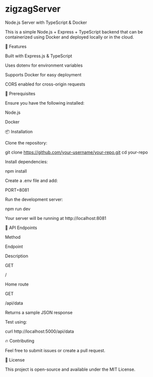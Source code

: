 # zigzagServer

Node.js Server with TypeScript & Docker

This is a simple Node.js + Express + TypeScript backend that can be containerized using Docker and deployed locally or in the cloud.

🚀 Features

Built with Express.js & TypeScript

Uses dotenv for environment variables

Supports Docker for easy deployment

CORS enabled for cross-origin requests

📌 Prerequisites

Ensure you have the following installed:

Node.js

Docker

📦 Installation

Clone the repository:

git clone https://github.com/your-username/your-repo.git
cd your-repo

Install dependencies:

npm install

Create a .env file and add:

PORT=8081

Run the development server:

npm run dev

Your server will be running at http://localhost:8081

📡 API Endpoints

Method

Endpoint

Description

GET

/

Home route

GET

/api/data

Returns a sample JSON response

Test using:

curl http://localhost:5000/api/data


🔥 Contributing

Feel free to submit issues or create a pull request.

📝 License

This project is open-source and available under the MIT License.

